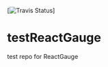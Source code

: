 [![Travis Status](https://travis-ci.org/deathmandu/testReactGauge.svg?branch=master)]

# testReactGauge
test repo for ReactGauge

